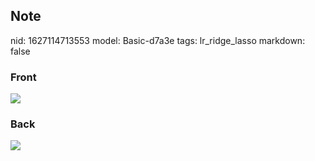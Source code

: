 ## Note
nid: 1627114713553
model: Basic-d7a3e
tags: lr_ridge_lasso
markdown: false

### Front
<img src="paste-86ee4367ef53eed50f9c2919f35a68c9dbcc9b40.jpg">

### Back
<img src="paste-a110603c6cebd7d20c1027102492baecf7ccfab9.jpg">
